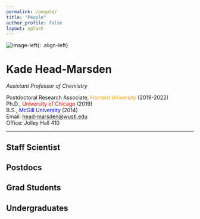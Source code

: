 ```yaml
---
permalink: /people/
title: "People"
author_profile: false
layout: splash
---
```


![image-left](/assets/images/KHM.png){: .align-left}

# Kade Head-Marsden  
*Assistant Professor of Chemistry*

Postdoctoral Research Associate, <span style="color: orange;">Harvard University</span> (2019-2022)  
Ph.D., <span style="color: red;">University of Chicago</span> (2019)  
B.S., <span style="color: blue;">McGill University</span> (2014)  
Email: <head-marsden@wustl.edu>  
Office: Jolley Hall 410  

***

## Staff Scientist
## Postdocs
## Grad Students
## Undergraduates
